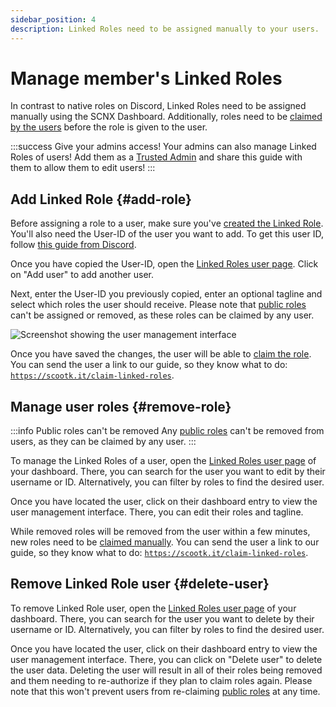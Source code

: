 ```yaml
---
sidebar_position: 4
description: Linked Roles need to be assigned manually to your users.
---
```


# Manage member's Linked Roles

In contrast to native roles on Discord, Linked Roles need to be assigned manually using the SCNX Dashboard.
Additionally, roles need to be [claimed by the users](./claim-roles) before the role is given to the user.

:::success Give your admins access!
Your admins can also manage Linked Roles of users! Add them as a [Trusted Admin](./../scnx/guilds/trusted-admins) and
share this guide with them to allow them to edit users!
:::

## Add Linked Role {#add-role}

Before assigning a role to a user, make sure you've [created the Linked Role](./role-management#create-linked-scnx-role).
You'll also need the User-ID of the user you want to add. To get this user ID,
follow [this guide from Discord](https://support.discord.com/hc/en-us/articles/206346498-Where-can-I-find-my-User-Server-Message-ID).

Once you have copied the User-ID, open the [Linked Roles user page](https://scnx.app/glink?page=linked-roles/users).
Click on
"Add user" to add another user.

Next, enter the User-ID you previously copied, enter an optional tagline and select which roles the user should receive.
Please note that [public roles](./role-management#public-roles) can't be assigned or removed, as these roles can be
claimed by any user.

![Screenshot showing the user management interface](@site/docs/assets/linked-roles/add-role.png)

Once you have saved the changes, the user will be able to [claim the role](./claim-roles). You can send the user a link
to our guide, so they know what to do:
[`https://scootk.it/claim-linked-roles`](https://scootk.it/claim-linked-roles).

## Manage user roles {#remove-role}

:::info Public roles can't be removed
Any [public roles](./role-management#public-roles) can't be removed from users, as they can be claimed by any user.
:::

To manage the Linked Roles of a user, open the [Linked Roles user page](https://scnx.app/glink?page=linked-roles/users)
of your dashboard. There, you can search for the user you want to edit by their username or ID. Alternatively, you can
filter by roles to find the desired user.

Once you have located the user, click on their dashboard entry to view the user management interface. There, you can
edit their roles and tagline.

While removed roles will be removed from the user within a few minutes, new roles need to
be [claimed manually](./claim-roles). You can send the user a link to our guide, so they know what to do:
[`https://scootk.it/claim-linked-roles`](https://scootk.it/claim-linked-roles).

## Remove Linked Role user {#delete-user}

To remove Linked Role user, open the [Linked Roles user page](https://scnx.app/glink?page=-roles/users)
of your dashboard. There, you can search for the user you want to delete by their username or ID. Alternatively, you can
filter by roles to find the desired user.

Once you have located the user, click on their dashboard entry to view the user management interface. There, you can
click on "Delete user" to delete the user data. Deleting the user will result in all of their roles being removed and
them needing to re-authorize if they plan to claim roles again. Please note that this won't prevent users from
re-claiming [public roles](./role-management#public-roles) at any time.